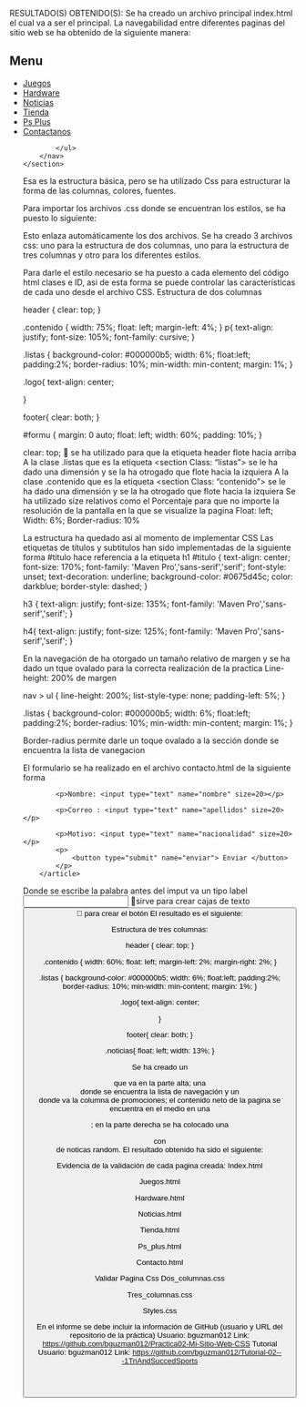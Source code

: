 RESULTADO(S) OBTENIDO(S):
Se ha creado un archivo principal index.html el cual va a ser el principal. La navegabilidad entre diferentes paginas del sitio web se ha obtenido de la siguiente manera:
<section class="listas">
        <h1 id="list_title">Menu</h1>
        <nav>
            <ul>
                <li><a href="accesorios/juegos.html">Juegos</a></li>
                <li><a href="accesorios/hardware.html">Hardware</a></li>
                <li><a href="general/noticias.html">Noticias</a></li>
                <li><a href="accesorios/tienda.html">Tienda</a></li>
                <li><a href="general/ps_plus.html">Ps Plus</a></li>
                <li><a href="contacto/contacto.html">Contactanos</a></li>
                
            </ul>
        </nav>
    </section>

Esa es la estructura básica, pero se ha utilizado Css para estructurar la forma de las columnas, colores, fuentes. 
<head>
    <meta charset="UTF-8">
    <meta name="viewport" content="width=device-width, initial-scale=1.0">
    <link type="text/css" rel="stylesheet" href="css/dos_columnas.css">
    <link type="text/css" rel="stylesheet" href="css/styles.css">
    <meta http-equiv="X-UA-Compatible" content="ie=edge">
    <title>Play Station</title>
</head>

 
Para importar los archivos .css donde se encuentran los estilos, se ha puesto lo siguiente:

<link type="text/css" rel="stylesheet" href="css/dos_columnas.css">

Esto enlaza automáticamente los dos archivos.
Se ha creado 3 archivos css: uno para la estructura de dos columnas, uno para la estructura de tres columnas y otro para los diferentes estilos.

 

Para darle el estilo necesario se ha puesto a cada elemento del código html clases e ID, asi de esta forma se puede controlar las características de cada uno desde el archivo CSS.
Estructura de dos columnas

header {
  clear: top;
}

.contenido {
  width: 75%;
  float: left;
  margin-left: 4%;
}
p{
  text-align: justify;
  font-size: 105%;
  font-family: cursive;
}

.listas {
  background-color: #000000b5;
  width: 6%;
  float:left;
  padding:2%;
  border-radius: 10%;
  min-width: min-content;
  margin: 1%;
}

.logo{
  text-align: center;
  
}

footer{
  clear: both;
}

#formu {
  margin: 0 auto;
  float: left;
  width: 60%;
  padding: 10%;
}


clear: top;  se ha utilizado para que la etiqueta header flote hacia arriba
A la clase .listas que es la etiqueta <section Class: “listas”> se le ha dado una dimensión y se la ha otrogado que flote hacia la izquiera
A la clase .contenido que es la etiqueta <section Class: “contenido”> se le ha dado una dimensión y se la ha otrogado que flote hacia la izquiera
Se ha utilizado size relativos como el Porcentaje  para que no importe la resolución de la pantalla en la que se visualize la pagina
Float: left;
Width: 6%;
Border-radius: 10%
 
 
La estructura ha quedado asi al momento de implementar CSS
Las etiquetas de títulos y subtitulos han sido implementadas de la siguiente forma
#titulo hace referencia a la etiqueta h1
#titulo {
  text-align: center;
  font-size: 170%;
  font-family: 'Maven Pro','sans-serif','serif';
  font-style: unset;
  text-decoration: underline;
  background-color: #0675d45c;
  color: darkblue;
  border-style: dashed;
}

h3 {
  text-align: justify;
  font-size: 135%;
  font-family: 'Maven Pro','sans-serif','serif';
}

h4{
  text-align: justify;
  font-size: 125%;
  font-family: 'Maven Pro','sans-serif','serif';
}

En la navegación de ha otorgado un tamaño relativo de margen y se ha dado un tque ovalado para la correcta realización de la practica
Line-height: 200% de margen

nav > ul {
  line-height: 200%;
  list-style-type: none;
  padding-left: 5%;
}

.listas {
  background-color: #000000b5;
  width: 6%;
  float:left;
  padding:2%;
  border-radius: 10%;
  min-width: min-content;
  margin: 1%;
}

Border-radius permite darle un toque ovalado a la sección donde se encuentra la lista de vanegacion
 

El formulario se ha realizado en el archivo contacto.html de la siguiente forma
<article class="formulario">

            <p>Nombre: <input type="text" name="nombre" size=20></p>

            <p>Correo : <input type="text" name="apellidos" size=20></p>

            <p>Motivo: <input type="text" name="nacionalidad" size=20></p>
            <p>
                <button type="submit" name="enviar"> Enviar </button>
            </p>
        </article>

Donde se escribe la palabra antes del imput va un tipo label 
<input> sirve para crear cajas de texto
<button>  para crear el botón
El resultado es el siguiente:
 
Estructura de tres columnas:

header {
    clear: top;
  }
  
  .contenido {
    width: 60%;
    float: left;
    margin-left: 2%;
    margin-right: 2%;
  }
  
  .listas {
    background-color: #000000b5;
    width: 6%;
    float:left;
    padding:2%;
    border-radius: 10%;
    min-width: min-content;
    margin: 1%;
  }
  
  
  .logo{
    text-align: center;
    
  }
  
  footer{
    clear: both;
  }
  
  .noticias{
      float: left;
      width: 13%;
  }

Se ha creado un <header> que va en la parte alta; una <section> donde se encuentra la lista de navegación y un <aside> donde va la columna de promociones; el contenido neto de la pagina se encuentra en el medio en una <section> <article> <p>; en la parte derecha se ha colocado una <section> con <aside> de noticas random.
El resultado obtenido ha sido el siguiente:
 
 
Evidencia de la validación de cada pagina creada:
Index.html
 
 
Juegos.html
 
 

Hardware.html
 

 
 

Noticias.html
 
 
 
Tienda.html
 
 
 
Ps_plus.html
 
 
 
Contacto.html
 
 

Validar Pagina Css
Dos_columnas.css
 
Tres_columnas.css
 
Styles.css
 
En el informe se debe incluir la información de GitHub (usuario y URL del repositorio de la práctica) 
Usuario: bguzman012	
Link: https://github.com/bguzman012/Practica02-Mi-Sitio-Web-CSS
Tutorial
Usuario: bguzman012
Link: https://github.com/bguzman012/Tutorial-02---1TriAndSuccedSports
